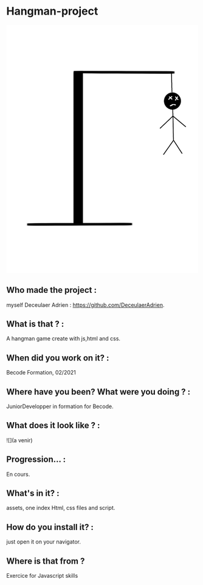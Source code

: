 # Hangman-project

![](https://raw.githubusercontent.com/DeceulaerAdrien/Hangman-project/development/assets/pendu%206.png)

## Who made the project :

myself Deceulaer Adrien : https://github.com/DeceulaerAdrien.

## What is that ? : 

A hangman game create with js,html and css.

## When did you work on it? : 

Becode Formation, 02/2021

## Where have you been? What were you doing ? : 

JuniorDevelopper in formation for Becode.

## What does it look like ? :

![](a venir)

## Progression… :

En cours.

## What's in it? :

assets,
one index Html, css files and script.

## How do you install it? :

just open it on your navigator.

## Where is that from ?

Exercice for Javascript skills
